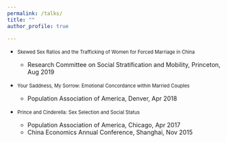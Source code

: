 ```yaml
---
permalink: /talks/
title: ""
author_profile: true

---
```


* <span style="font-size:0.8em;"> Skewed Sex Ratios and the Trafficking of Women for Forced Marriage in China
  * Research Committee on Social Stratification and Mobility, Princeton, Aug 2019
  
* <span style="font-size:0.8em;"> Your Saddness, My Sorrow: Emotional Concordance within Married Couples
  * Population Association of America, Denver, Apr 2018

* <span style="font-size:0.8em;"> Prince and Cinderella: Sex Selection and Social Status
  * Population Association of America, Chicago, Apr 2017
  * China Economics Annual Conference, Shanghai, Nov 2015
